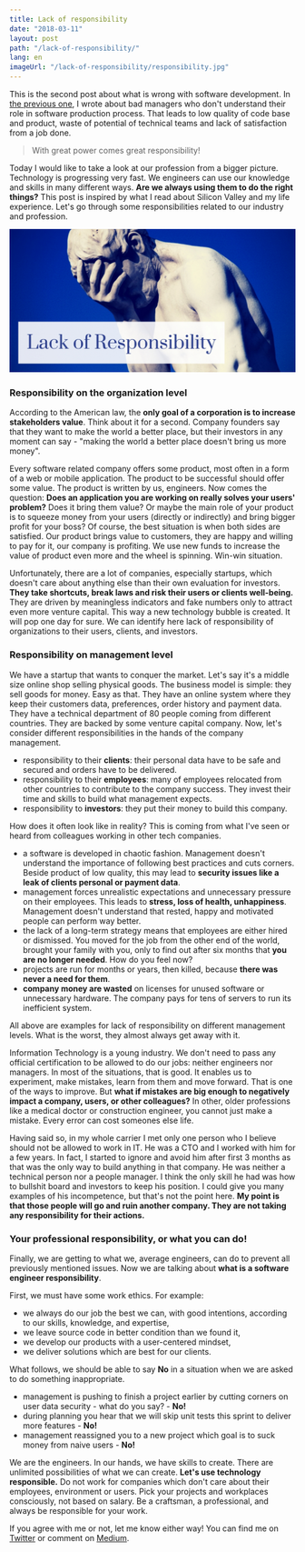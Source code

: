 ```yaml
---
title: Lack of responsibility
date: "2018-03-11"
layout: post
path: "/lack-of-responsibility/"
lang: en
imageUrl: "/lack-of-responsibility/responsibility.jpg"
---
```


This is the second post about what is wrong with software development. In [the previous one](/what-is-wrong-with-software-development-management/), I wrote about bad managers who don't understand their role in software production process. That leads to low quality of code base and product, waste of potential of technical teams and lack of satisfaction from a job done.

> With great power comes great responsibility!

Today I would like to take a look at our profession from a bigger picture. Technology is progressing very fast. We engineers can use our knowledge and skills in many different ways. **Are we always using them to do the right things?** This post is inspired by what I read about Silicon Valley and my life experience. Let's go through some responsibilities related to our industry and profession.

![responsibility](./responsibility.jpg)

### Responsibility on the organization level

According to the American law, the **only goal of a corporation is to increase stakeholders value**. Think about it for a second. Company founders say that they want to make the world a better place, but their investors in any moment can say - "making the world a better place doesn't bring us more money".

Every software related company offers some product, most often in a form of a web or mobile application. The product to be successful should offer some value. The product is written by us, engineers. Now comes the question: **Does an application you are working on really solves your users' problem?** Does it bring them value? Or maybe the main role of your product is to squeeze money from your users (directly or indirectly) and bring bigger profit for your boss? Of course, the best situation is when both sides are satisfied. Our product brings value to customers, they are happy and willing to pay for it, our company is profiting. We use new funds to increase the value of product even more and the wheel is spinning. Win-win situation.

Unfortunately, there are a lot of companies, especially startups, which doesn't care about anything else than their own evaluation for investors. **They take shortcuts, break laws and risk their users or clients well-being.** They are driven by meaningless indicators and fake numbers only to attract even more venture capital. This way a new technology bubble is created. It will pop one day for sure. We can identify here lack of responsibility of organizations to their users, clients, and investors.

### Responsibility on management level

We have a startup that wants to conquer the market. Let's say it's a middle size online shop selling physical goods. The business model is simple: they sell goods for money. Easy as that. They have an online system where they keep their customers data, preferences, order history and payment data. They have a technical department of 80 people coming from different countries. They are backed by some venture capital company. Now, let's consider different responsibilities in the hands of the company management.

* responsibility to their **clients**: their personal data have to be safe and secured and orders have to be delivered.
* responsibility to their **employees**: many of employees relocated from other countries to contribute to the company success. They invest their time and skills to build what management expects.
* responsibility to **investors**: they put their money to build this company.

How does it often look like in reality? This is coming from what I've seen or heard from colleagues working in other tech companies.

* a software is developed in chaotic fashion. Management doesn't understand the importance of following best practices and cuts corners. Beside product of low quality, this may lead to **security issues like a leak of clients personal or payment data**.
* management forces unrealistic expectations and unnecessary pressure on their employees. This leads to **stress, loss of health, unhappiness**. Management doesn't understand that rested, happy and motivated people can perform way better.
* the lack of a long-term strategy means that employees are either hired or dismissed. You moved for the job from the other end of the world, brought your family with you, only to find out after six months that **you are no longer needed**. How do you feel now?
* projects are run for months or years, then killed, because **there was never a need for them**.
* **company money are wasted** on licenses for unused software or unnecessary hardware. The company pays for tens of servers to run its inefficient system.

All above are examples for lack of responsibility on different management levels. What is the worst, they almost always get away with it.

Information Technology is a young industry. We don't need to pass any official certification to be allowed to do our jobs: neither engineers nor managers. In most of the situations, that is good. It enables us to experiment, make mistakes, learn from them and move forward. That is one of the ways to improve. But **what if mistakes are big enough to negatively impact a company, users, or other colleagues?** In other, older professions like a medical doctor or construction engineer, you cannot just make a mistake. Every error can cost someones else life.

Having said so, in my whole carrier I met only one person who I believe should not be allowed to work in IT. He was a CTO and I worked with him for a few years. In fact, I started to ignore and avoid him after first 3 months as that was the only way to build anything in that company. He was neither a technical person nor a people manager. I think the only skill he had was how to bullshit board and investors to keep his position. I could give you many examples of his incompetence, but that's not the point here. **My point is that those people will go and ruin another company. They are not taking any responsibility for their actions.**

### Your professional responsibility, or what you can do!

Finally, we are getting to what we, average engineers, can do to prevent all previously mentioned issues. Now we are talking about **what is a software engineer responsibility**.

First, we must have some work ethics. For example:

* we always do our job the best we can, with good intentions, according to our skills, knowledge, and expertise,
* we leave source code in better condition than we found it,
* we develop our products with a user-centered mindset,
* we deliver solutions which are best for our clients.

What follows, we should be able to say **No** in a situation when we are asked to do something inappropriate.

* management is pushing to finish a project earlier by cutting corners on user data security - what do you say? - **No!**
* during planning you hear that we will skip unit tests this sprint to deliver more features - **No!**
* management reassigned you to a new project which goal is to suck money from naive users - **No!**

We are the engineers. In our hands, we have skills to create. There are unlimited possibilities of what we can create. **Let's use technology responsible.** Do not work for companies which don't care about their employees, environment or users. Pick your projects and workplaces consciously, not based on salary. Be a craftsman, a professional, and always be responsible for your work.

If you agree with me or not, let me know either way! You can find me on [Twitter](https://twitter.com/krzysu) or comment on [Medium](https://medium.com/@krzysu/lack-of-responsibility-858f7e9add5d).
